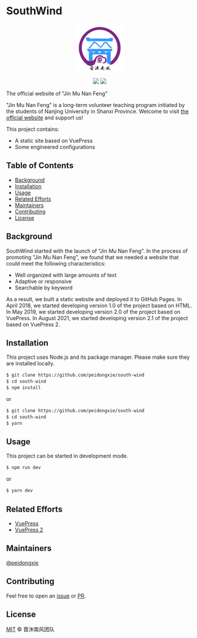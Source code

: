# SouthWind

<p align="center">
  <img src="./docs/.vuepress/public/img/logo/logo-with-name-128.png">
</p>
<p align="center">
  <img src="https://img.shields.io/github/license/peidongxie/south-wind" />
  <img src="https://img.shields.io/github/package-json/v/peidongxie/south-wind" />
</p>

The official website of "Jin Mu Nan Feng"

"Jin Mu Nan Feng" is a long-term volunteer teaching program initiated by the students of Nanjing University in Shanxi Province. Welcome to visit [the official website](https://southwind.peaceandlove.top) and support us!

This project contains:

- A static site based on VuePress
- Some engineered configurations

## Table of Contents

- [Background](#background)
- [Installation](#installation)
- [Usage](#usage)
- [Related Efforts](#related-efforts)
- [Maintainers](#maintainers)
- [Contributing](#contributing)
- [License](#license)

## Background

SouthWind started with the launch of "Jin Mu Nan Feng". In the process of promoting "Jin Mu Nan Feng", we found that we needed a website that could meet the following characteristics:

- Well organized with large amounts of text
- Adaptive or responsive
- Searchable by keyword

As a result, we built a static website and deployed it to GitHub Pages. In April 2018, we started developing version 1.0 of the project based on HTML. In May 2019, we started developing version 2.0 of the project based on VuePress. In August 2021, we started developing version 2.1 of the project based on VuePress 2.

## Installation

This project uses Node.js and its package manager. Please make sure they are installed locally.

```sh
$ git clone https://github.com/peidongxie/south-wind
$ cd south-wind
$ npm install
```

or

```sh
$ git clone https://github.com/peidongxie/south-wind
$ cd south-wind
$ yarn
```

## Usage

This project can be started in development mode.

```sh
$ npm run dev
```

or

```sh
$ yarn dev
```

## Related Efforts

- [VuePress](https://github.com/vuejs/vuepress)
- [VuePress 2](https://github.com/vuepress/vuepress-next)

## Maintainers

[@peidongxie](https://github.com/peidongxie)

## Contributing

Feel free to open an [issue](https://github.com/peidongxie/south-wind/issues/new) or [PR](https://github.com/peidongxie/south-wind/compare).

## License

[MIT](LICENSE) © 晋沐南风团队
